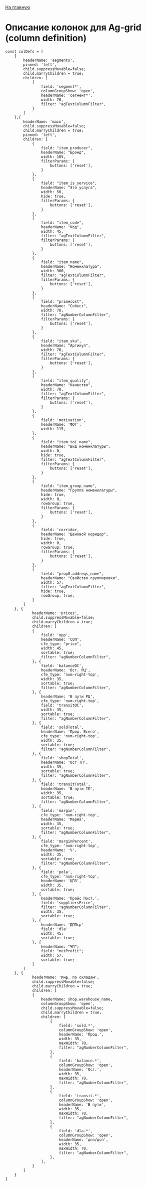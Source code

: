 [На главную](/README.md)
# Описание колонок для Ag-grid (column definition)

    const colDefs = [
        {
            headerName: 'segments',
            pinned: 'left',
            child.suppressMovable=false;
            child.marryChildren = true;
            children: [
                {
                    field: 'segment*',
                    columnGroupShow: 'open',
                    headerName: 'сегмент*',
                    width: 70,
                    filter: "agTextColumnFilter",
                }
            ]
        },{
            headerName: 'main',
            child.suppressMovable=false;
            child.marryChildren = true;
            pinned: 'left',
            children: [
                {
                    field: "item_producer", 
                    headerName: "Брэнд", 
                    width: 105,
                    filterParams: {
                        buttons: ['reset'],
                    }
                },
                {
                    field: "item_is_service", 
                    headerName: "Это услуга", 
                    width: 50, 
                    hide: true,
                    filterParams: {
                        buttons: ['reset'],
                    }
                },
                {
                    field: "item_code", 
                    headerName: "Код", 
                    width: 45, 
                    filter: "agTextColumnFilter",
                    filterParams: {
                        buttons: ['reset'],
                    }
                },
                {
                    field: "item_name", 
                    headerName: "Номенклатура", 
                    width: 300, 
                    filter: "agTextColumnFilter",
                    filterParams: {
                        buttons: ['reset'],
                    }
                },
                {
                    field: "primecost", 
                    headerName: "Себест", 
                    width: 70, 
                    filter: "agNumberColumnFilter",
                    filterParams: {
                        buttons: ['reset'],
                    }
                },
                {
                    field: "item_sku", 
                    headerName: "Aртикул", 
                    width: 70, 
                    filter: "agTextColumnFilter",
                    filterParams: {
                        buttons: ['reset'],
                    }
                },
                {
                    field: "item_quality", 
                    headerName: "Качество", 
                    width: 70, 
                    filter: "agTextColumnFilter",
                    filterParams: {
                        buttons: ['reset'],
                    }
                },
                {
                    field: 'motivation',
                    headerName: 'ФОТ',
                    width: 115,
                },
                {
                    field: "item_toi_name", 
                    headerName: "Вид номенклатуры", 
                    width: 0,
                    hide: true,
                    filter: "agTextColumnFilter",
                    filterParams: {
                        buttons: ['reset'],
                    }
                },
                {
                    field: "item_group_name", 
                    headerName: "Группа номенклатуры", 
                    hide: true, 
                    width: 0, 
                    rowGroup: true,
                    filterParams: {
                        buttons: ['reset'],
                    }
                },
                {
                    field: 'corridor, 
                    headerName: "Ценовой коридор", 
                    hide: true, 
                    width: 0, 
                    rowGroup: true,
                    filterParams: {
                        buttons: ['reset'],
                    }
                },
                {
                    field: "propG.addreqs_name",
                    headerName: "Свойство группировки",
                    width: 57,
                    filter: "agTextColumnFilter",
                    hide: true,
                    rowGroup: true,
                }
            ]
        }, { 
                headerName: 'prices',
                child.suppressMovable=false;
                child.marryChildren = true;
                children: [
                {
                    field: 'opp',
                    headerName: 'СОП',
                    cfe_type: "price",
                    width: 45,
                    sortable: true;
                    filter: "agNumberColumnFilter",
                }, {
                    field: 'balanceDC',
                    headerName: 'Ост. РЦ',
                    cfe_type: 'num-right-top',
                    width: 35,
                    sortable: true;
                    filter: "agNumberColumnFilter",
                }, {
                    headerName: 'В пути РЦ',
                    cfe_type: 'num-right-top',
                    field: 'transitDC',
                    width: 35,
                    sortable: true;
                    filter: "agNumberColumnFilter",
                }, {
                    field: 'soldTotal',
                    headerName: 'Прод. Всего',
                    cfe_type: 'num-right-top',
                    width: 35,
                    sortable: true;
                    filter: "agNumberColumnFilter",
                }, {
                    field: 'shopTotal',
                    headerName: 'Ост ТП',
                    width: 35,
                    sortable: true;
                    filter: "agNumberColumnFilter",
                }, {
                    field: 'transitTotal',
                    headerName: 'В пути ТП',
                    width: 35,
                    sortable: true;
                    filter: "agNumberColumnFilter",
                }, {
                    field: 'margin',
                    cfe_type: 'num-right-top',
                    headerName: 'Маржа',
                    width: 35,
                    sortable: true;
                    filter: "agNumberColumnFilter",
                }, {
                    field: 'marginPercent',
                    cfe_type: 'num-right-top',
                    headerName: '%',
                    width: 35,
                    sortable: true;
                    filter: "agNumberColumnFilter",
                }, {
                    field: 'pola',
                    cfe_type: 'num-right-top',
                    headerName: 'ЦПЗ',
                    width: 35,
                    sortable: true;
                }, {
                    headerName: 'Прайс Пост.',
                    field: 'suppliersPrice',
                    filter: "agNumberColumnFilter",
                    width: 35,
                    sortable: true;
                }, {
                    headerName: 'ДППср'
                    field: 'dla'
                    width: 45;
                    sortable: true;
                }, {
                    headerName: "ЧП";
                    field: "netProfit";
                    width: 57;
                    sortable: true;
                }
            ]
        }, { 
                headerName: 'Инф. по складам',
                child.suppressMovable=false;
                child.marryChildren = true;
                children: [
                {
                    headerName: shop.warehouse_name,
                    columnGroupShow: 'open',
                    child.suppressMovable=false;
                    child.marryChildren = true;
                    children: [
                        {
                            field: 'sold.*',
                            columnGroupShow: 'open',
                            headerName: 'Прод.',
                            width: 35,
                            maxWidth: 70,
                            filter: "agNumberColumnFilter",
                        },
                        {
                            field: 'balance.*',
                            columnGroupShow: 'open',
                            headerName: 'Ост.',
                            width: 35,
                            maxWidth: 70,
                            filter: "agNumberColumnFilter",
                        },
                        {
                            field: 'transit.*',
                            columnGroupShow: 'open',
                            headerName: 'В пути',
                            width: 35,
                            maxWidth: 70,
                            filter: "agNumberColumnFilter",
                        },
                        {
                            field: 'dla.*',
                            columnGroupShow: 'open',
                            headerName: 'дпп/дсп',
                            width: 35,
                            maxWidth: 70,
                            filter: "agNumberColumnFilter",
                        },
                    ],
                }
            ]
        }
    ]